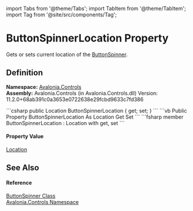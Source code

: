 import Tabs from '@theme/Tabs'; 
import TabItem from '@theme/TabItem'; 
import Tag from '@site/src/components/Tag'; 

# ButtonSpinnerLocation Property


Gets or sets current location of the <a href="T_Avalonia_Controls_ButtonSpinner">ButtonSpinner</a>.



## Definition
**Namespace:** <a href="N_Avalonia_Controls">Avalonia.Controls</a>  
**Assembly:** Avalonia.Controls (in Avalonia.Controls.dll) Version: 11.2.0+68ab391c0a3653e0722638e29fcbd9633c7fd386

<Tabs groupId="api-code-preview">
<TabItem value="csharp" label="C#">
```csharp
public Location ButtonSpinnerLocation { get; set; }
```
</TabItem>
<TabItem value="vb" label="VB">
```vb
Public Property ButtonSpinnerLocation As Location
	Get
	Set
```
</TabItem>
<TabItem value="fsharp" label="F#">
```fsharp
member ButtonSpinnerLocation : Location with get, set
```
</TabItem>
</Tabs>



#### Property Value
<a href="T_Avalonia_Controls_Location">Location</a>

## See Also


#### Reference
<a href="T_Avalonia_Controls_ButtonSpinner">ButtonSpinner Class</a>  
<a href="N_Avalonia_Controls">Avalonia.Controls Namespace</a>  
